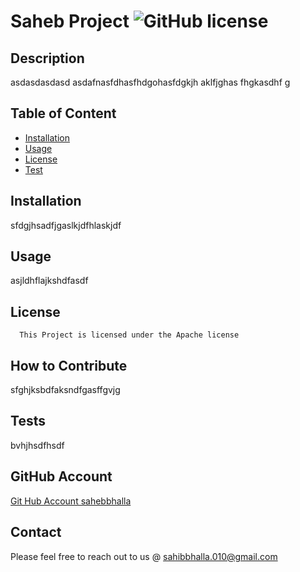 
  # Saheb Project                                   ![GitHub license](https://img.shields.io/badge/license-Apache-blue.svg)

  ## Description
  asdasdasdasd asdafnasfdhasfhdgohasfdgkjh aklfjghas fhgkasdhf g                                                     

  ## Table of Content
  - [Installation](#installation)
  - [Usage](#usage)
  - [License](#license)
  - [Test](#tests)

  ## Installation
  sfdgjhsadfjgaslkjdfhlaskjdf

  ## Usage
  asjldhflajkshdfasdf

  
  ## License
      This Project is licensed under the Apache license

  ## How to Contribute
   sfghjksbdfaksndfgasffgvjg
  ## Tests
   bvhjhsdfhsdf

  ## GitHub Account
  [Git Hub Account sahebbhalla](https://github.com/sahebbhalla) 
 
  ## Contact 
  Please feel free to reach out to us @ sahibbhalla.010@gmail.com 
   